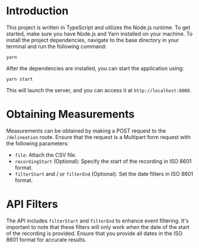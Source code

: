 # Introduction

This project is written in TypeScript and utilizes the Node.js runtime. To get started, make sure you have Node.js and Yarn installed on your machine. To install the project dependencies, navigate to the base directory in your terminal and run the following command:

```
yarn
```

After the dependencies are installed, you can start the application using:
```
yarn start
```
This will launch the server, and you can access it at `http://localhost:8000`.

# Obtaining Measurements

Measurements can be obtained by making a POST request to the `/delineation` route. Ensure that the request is a Multipart form request with the following parameters:

* `file`: Attach the CSV file.
* `recordingStart` (Optional): Specify the start of the recording in ISO 8601 format.
* `filterStart` and / or `filterEnd` (Optional): Set the date filters in ISO 8601 format.

# API Filters

The API includes `filterStart` and `filterEnd` to enhance event filtering. It's important to note that these filters will only work when the date of the start of the recording is provided. Ensure that you provide all dates in the ISO 8601 format for accurate results.
